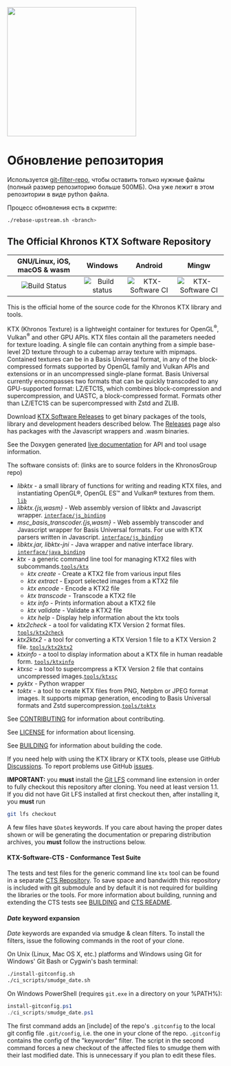 <!-- Copyright 2013-2020 Mark Callow -->
<!-- SPDX-License-Identifier: Apache-2.0 -->

<img src="https://www.khronos.org/assets/images/api_logos/khronos.svg" width="300"/>

# Обновление репозитория
Используется [git-filter-repo](https://github.com/newren/git-filter-repo), чтобы оставить только нужные файлы (полный размер репозиторию больше 500МБ). Она уже лежит в этом репозитории в виде python файла.

Процесс обновления есть в скрипте:
```bash
./rebase-upstream.sh <branch>
```

The Official Khronos KTX Software Repository
---

| GNU/Linux, iOS, macOS & wasm | Windows | Android | Mingw |
| :--------------------------: | :-----: | :-----: | :---: |
| ![Build Status](https://travis-ci.com/KhronosGroup/KTX-Software.svg?branch=main) | ![Build status](https://github.com/KhronosGroup/KTX-Software/actions/workflows/windows.yml/badge.svg) | ![KTX-Software CI](https://github.com/KhronosGroup/KTX-Software/actions/workflows/android.yml/badge.svg) | ![KTX-Software CI](https://github.com/KhronosGroup/KTX-Software/actions/workflows/mingw.yml/badge.svg) |

This is the official home of the source code for the Khronos KTX library and tools.

KTX (Khronos Texture) is a lightweight container for textures for OpenGL<sup>®</sup>, Vulkan<sup>®</sup> and other GPU APIs. KTX files contain all the parameters needed for texture loading. A single file can contain anything from a simple base-level 2D texture through to a cubemap array texture with mipmaps. Contained textures can be in a Basis Universal format, in any of the block-compressed formats supported by OpenGL family and Vulkan APIs and extensions or in an uncompressed single-plane format. Basis Universal currently encompasses two formats that can be quickly transcoded to any GPU-supported format: LZ/ETC1S, which combines block-compression and supercompression, and UASTC, a block-compressed format. Formats other than LZ/ETC1S can be supercompressed with Zstd and ZLIB.

Download [KTX Software Releases](https://github.com/KhronosGroup/KTX-Software/releases)
to get binary packages of the tools, library and development headers
described below. The [Releases](https://github.com/KhronosGroup/KTX-Software/releases) 
page also has packages with the Javascript wrappers and .wasm binaries.

See the Doxygen generated [live documentation](https://github.khronos.org/KTX-Software/)
for API and tool usage information.

The software consists of: (links are to source folders in the KhronosGroup repo)

- *libktx* - a small library of functions for writing and reading KTX
files, and instantiating OpenGL®, OpenGL ES™️ and Vulkan® textures
from them. [`lib`](https://github.com/KhronosGroup/KTX-Software/tree/main/lib)
- *libktx.{js,wasm}* - Web assembly version of libktx and
Javascript wrapper. [`interface/js_binding`](https://github.com/KhronosGroup/KTX-Software/tree/main/interface/js_binding)
- *msc\_basis\_transcoder.{js,wasm}* - Web assembly transcoder and
Javascript wrapper for Basis Universal formats. For use with KTX parsers written in Javascript. [`interface/js_binding`](https://github.com/KhronosGroup/KTX-Software/tree/main/interface/js_binding)
- *libktx.jar, libktx-jni* - Java wrapper and native interface library.
[`interface/java_binding`](https://github.com/KhronosGroup/KTX-Software/tree/main/interface/java_binding)
- *ktx* - a generic command line tool for managing KTX2 files with subcommands.[`tools/ktx`](https://github.com/KhronosGroup/KTX-Software/tree/main/tools/ktx)
  - *ktx create* - Create a KTX2 file from various input files
  - *ktx extract* - Export selected images from a KTX2 file
  - *ktx encode* - Encode a KTX2 file
  - *ktx transcode* - Transcode a KTX2 file
  - *ktx info* - Prints information about a KTX2 file
  - *ktx validate* - Validate a KTX2 file
  - *ktx help* - Display help information about the ktx tools
- *ktx2check* - a tool for validating KTX Version 2 format files. [`tools/ktx2check`](https://github.com/KhronosGroup/KTX-Software/tree/main/tools/ktx2check)
- *ktx2ktx2* - a tool for converting a KTX Version 1 file to a KTX
Version 2 file. [`tools/ktx2ktx2`](https://github.com/KhronosGroup/KTX-Software/tree/main/tools/ktx2ktx2)
- *ktxinfo* - a tool to display information about a KTX file in
human readable form. [`tools/ktxinfo`](https://github.com/KhronosGroup/KTX-Software/tree/main/tools/ktxinfo)
- *ktxsc* - a tool to supercompress a KTX Version 2 file that
contains uncompressed images.[`tools/ktxsc`](https://github.com/KhronosGroup/KTX-Software/tree/main/tools/ktxsc)
- *pyktx* - Python wrapper
- *toktx* - a tool to create KTX files from PNG, Netpbm or JPEG format images. It supports mipmap generation, encoding to
Basis Universal formats and Zstd supercompression.[`tools/toktx`](https://github.com/KhronosGroup/KTX-Software/tree/main/tools/toktx)

See [CONTRIBUTING](CONTRIBUTING.md) for information about contributing.

See [LICENSE](LICENSE.md) for information about licensing.

See [BUILDING](BUILDING.md) for information about building the code.

<!--
More information about KTX and links to tools that support it can be
found on the
[KTX page](http://www.khronos.org/opengles/sdk/tools/KTX/) of
the [OpenGL ES SDK](http://www.khronos.org/opengles/sdk) on
[khronos.org](http://www.khronos.org).
-->

If you need help with using the KTX library or KTX tools, please use GitHub
[Discussions](https://github.com/KhronosGroup/KTX-Software/discussions).
To report problems use GitHub [issues](https://github.com/KhronosGroup/KTX/issues).

**IMPORTANT:** you **must** install the [Git LFS](https://github.com/github/git-lfs)
command line extension in order to fully checkout this repository after cloning. You
need at least version 1.1. If you did not have Git LFS installed at first checkout
then, after installing it, you **must** run

```bash
git lfs checkout
```

A few files have `$Date$` keywords. If you care about having the proper
dates shown or will be generating the documentation or preparing
distribution archives, you **must** follow the instructions below.

#### KTX-Software-CTS - Conformance Test Suite

The tests and test files for the generic command line `ktx` tool can be found in a separate
[CTS Repository](https://github.com/KhronosGroup/KTX-Software-CTS/). To save space and bandwidth this repository
is included with git submodule and by default it is not required for building the libraries or the tools.
For more information about building, running and extending the CTS tests see [BUILDING](BUILDING.md#Conformance-Test-Suite) 
and [CTS README](https://github.com/KhronosGroup/KTX-Software-CTS/blob/main/README.md).

#### <a id="kwexpansion"></a>$Date$ keyword expansion

$Date$ keywords are expanded via smudge & clean filters. To install
the filters, issue the following commands in the root of your clone.

On Unix (Linux, Mac OS X, etc.) platforms and Windows using Git for
Windows' Git Bash or Cygwin's bash terminal:

```bash
./install-gitconfig.sh
./ci_scripts/smudge_date.sh

```

On Windows PowerShell (requires `git.exe` in a directory
on your %PATH%):

```ps1
install-gitconfig.ps1
./ci_scripts/smudge_date.ps1
```

The first command adds an [include] of the repo's `.gitconfig` to the
local git config file `.git/config`, i.e. the one in your clone of the repo.
`.gitconfig` contains the config of the "keyworder" filter. The script in
the second command forces a new checkout of the affected files to smudge them
with their last modified date. This is unnecessary if you plan to edit
these files.
